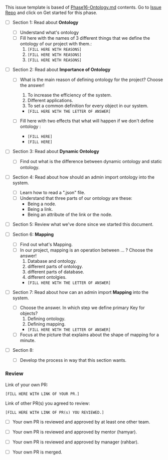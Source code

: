 This issue template is based of [Phase16-Ontology.md](./Phase16-Ontology.md) contents.  Go to [Issue Repo](https://github.com/Star-Academy/codestar-intern-issues/issues/new/choose) and click on Get started for this phase.


- [ ] Section 1: Read about **Ontology**
    - [ ] Understand what's ontology
    - [ ] Fill here with the names of 3 different things that we define the ontology of our project with them.:
        1. `[FILL HERE WITH REASONS]`
        1. `[FILL HERE WITH REASONS]`
        1. `[FILL HERE WITH REASONS]`

- [ ] Section 2: Read about **Importance of Ontology**
    - [ ] What is the main reason of defining ontology for the project? Choose the answer!
        1. To increase the efficiency of the system.
        1. Different applications.
        1. To set a common definition for every object in our system.
        - `[FILL HERE WITH THE LETTER OF ANSWER]`

    - [ ] Fill here with two effects that what will happen if we don't define ontology :
        - `[FILL HERE]`
        - `[FILL HERE]`
- [ ] Section 3: Read about **Dynamic Ontology**
    - [ ] Find out what is the difference between dynamic ontology and static ontology.

- [ ] Section 4: Read about how should an admin import ontology into the system.
    - [ ] Learn how to read a ".json" file.
    - [ ] Understand that three parts of our ontology are these:
        * Being a node.
        * Being a link.
        * Being an attribute of the link or the node.

- [ ] Section 5: Review what we've done since we started this document.

- [ ] Section 6: **Mapping**
    - [ ] Find out what's Mapping.
    - [ ] In our project, mapping is an operation between ... ? Choose the answer!
        1. Database and ontology.
        1. different parts of ontology.
        1. different parts of database.
        1. different ontolgies.
        - `[FILL HERE WITH THE LETTER OF ANSWER]`

- [ ] Section 7: Read about how can an admin import **Mapping** into the system.
    - [ ] Choose the answer. In which step we define primary Key for objects?
        1. Defining ontology.
        1. Defining mapping.
        - `[FILL HERE WITH THE LETTER OF ANSWER]`
    - [ ] Focus at the picture that explains about the shape of mapping for a minute.
    
- [ ] Section 8:
    - [ ] Develop the process in way that this section wants.
### Review

Link of your own PR:

`[FILL HERE WITH LINK OF YOUR PR.]`

Link of other PR(s) you agreed to review:

`[FILL HERE WITH LINK OF PR(s) YOU REVIEWED.]`


- [ ] Your own PR is reviewed and approved by at least one other team.

- [ ] Your own PR is reviewed and approved by mentor (hamyar).

- [ ] Your own PR is reviewed and approved by manager (rahbar).

- [ ] Your own PR is merged.
